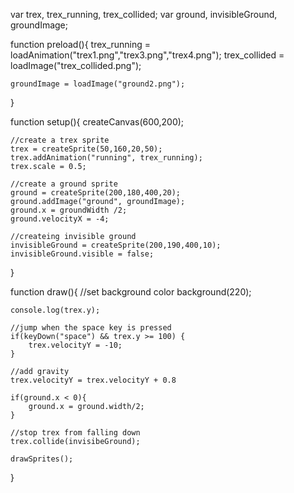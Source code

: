 var trex, trex_running, trex_collided;
var ground, invisibleGround, groundImage;

function preload(){
    trex_running = loadAnimation("trex1.png","trex3.png","trex4.png");
    trex_collided = loadImage("trex_collided.png");

    groundImage = loadImage("ground2.png");
}

function setup(){
    createCanvas(600,200);


    //create a trex sprite
    trex = createSprite(50,160,20,50);
    trex.addAnimation("running", trex_running);
    trex.scale = 0.5;

    //create a ground sprite
    ground = createSprite(200,180,400,20);
    ground.addImage("ground", groundImage);
    ground.x = groundWidth /2;
    ground.velocityX = -4;

    //createing invisible ground
    invisibleGround = createSprite(200,190,400,10);
    invisibleGround.visible = false;

}

function draw(){
    //set background color
    background(220);

    console.log(trex.y);

    //jump when the space key is pressed
    if(keyDown("space") && trex.y >= 100) {
        trex.velocityY = -10;
    }

    //add gravity
    trex.velocityY = trex.velocityY + 0.8

    if(ground.x < 0){
        ground.x = ground.width/2;
    }

    //stop trex from falling down
    trex.collide(invisibeGround);

    drawSprites();
}

